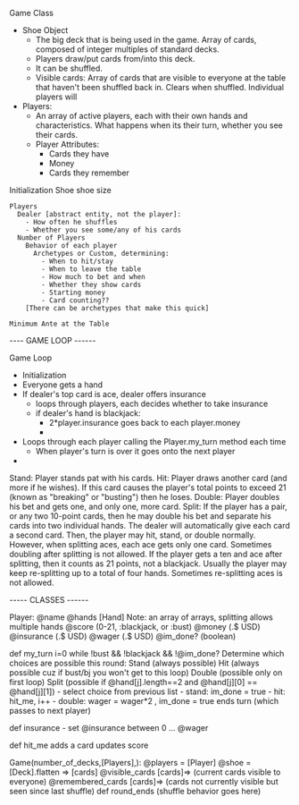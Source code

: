 Game Class
  * Shoe Object
    - The big deck that is being used in the game. Array of cards, composed of integer multiples of standard decks.
    - Players draw/put cards from/into this deck.
    - It can be shuffled.
    - Visible cards:
      Array of cards that are visible to everyone at the table that haven't been shuffled back in. Clears when shuffled. Individual players will
  * Players:
    - An array of active players, each with their own hands and characteristics. What happens when its their turn, whether you see their cards.
    - Player Attributes:
      - Cards they have
      - Money
      - Cards they remember

  Initialization
    Shoe
      shoe size

    Players
      Dealer [abstract entity, not the player]:
        - How often he shuffles
        - Whether you see some/any of his cards
      Number of Players
        Behavior of each player
          Archetypes or Custom, determining:
            - When to hit/stay
            - When to leave the table
            - How much to bet and when
            - Whether they show cards
            - Starting money
            - Card counting??
        [There can be archetypes that make this quick]

    Minimum Ante at the Table


---- GAME LOOP ------

Game Loop
  - Initialization
  - Everyone gets a hand
  - If dealer's top card is ace, dealer offers insurance
    - loops through players, each decides whether to take insurance
    - if dealer's hand is blackjack:
      - 2*player.insurance goes back to each player.money
      -
  - Loops through each player calling the Player.my_turn method each time
    - When player's turn is over it goes onto the next player
  -


Stand: Player stands pat with his cards.
Hit: Player draws another card (and more if he wishes). If this card causes the player's total points to exceed 21 (known as "breaking" or "busting") then he loses.
Double: Player doubles his bet and gets one, and only one, more card.
Split: If the player has a pair, or any two 10-point cards, then he may double his bet and separate his cards into two individual hands. The dealer will automatically give each card a second card. Then, the player may hit, stand, or double normally. However, when splitting aces, each ace gets only one card. Sometimes doubling after splitting is not allowed. If the player gets a ten and ace after splitting, then it counts as 21 points, not a blackjack. Usually the player may keep re-splitting up to a total of four hands. Sometimes re-splitting aces is not allowed.

----- CLASSES ------

Player:
  @name
  @hands [Hand] Note: an array of arrays, splitting allows multiple hands
  @score (0-21, :blackjack, or :bust)
  @money ($.$$ USD)
  @insurance ($.$$ USD)
  @wager ($.$$ USD)
  @im_done? (boolean)

  def my_turn
    i=0
    while !bust && !blackjack && !@im_done?
      Determine which choices are possible this round:
        Stand (always possible)
        Hit (always possible cuz if bust/bj you won't get to this loop)
        Double (possible only on first loop)
        Split (possible if @hand[j].length==2 and @hand[j][0] == @hand[j][1])
      <special AI behavior or player choice>
        - select choice from previous list
        - stand: im_done = true
        - hit: hit_me, i++
        - double: wager = wager*2 , im_done = true
    ends turn (which passes to next player)

  def insurance
    <special behavior>
      - set @insurance between 0 ... @wager

  def hit_me
    adds a card
    updates score

Game(number_of_decks,[Players],):
  @players = [Player]
  @shoe = [Deck].flatten => [cards]
  @visible_cards [cards]=> (current cards visible to everyone)
  @remembered_cards [cards]=> (cards not currently visible but seen since last shuffle)
  def round_ends
    (shuffle behavior goes here)
